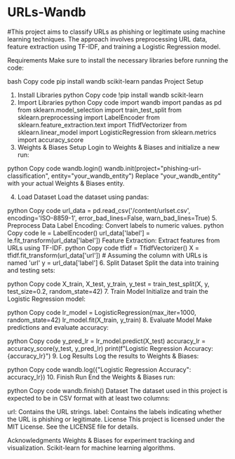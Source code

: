 # URLs-Wandb
#This project aims to classify URLs as phishing or legitimate using machine learning techniques. The approach involves preprocessing URL data, feature extraction using TF-IDF, and training a Logistic Regression model.

Requirements
Make sure to install the necessary libraries before running the code:

bash
Copy code
pip install wandb scikit-learn pandas
Project Setup
1. Install Libraries
python
Copy code
!pip install wandb scikit-learn
2. Import Libraries
python
Copy code
import wandb
import pandas as pd
from sklearn.model_selection import train_test_split
from sklearn.preprocessing import LabelEncoder
from sklearn.feature_extraction.text import TfidfVectorizer
from sklearn.linear_model import LogisticRegression
from sklearn.metrics import accuracy_score
3. Weights & Biases Setup
Login to Weights & Biases and initialize a new run:

python
Copy code
wandb.login()
wandb.init(project="phishing-url-classification", entity="your_wandb_entity")
Replace "your_wandb_entity" with your actual Weights & Biases entity.

4. Load Dataset
Load the dataset using pandas:

python
Copy code
url_data = pd.read_csv('/content/urlset.csv', encoding='ISO-8859-1', error_bad_lines=False, warn_bad_lines=True)
5. Preprocess Data
Label Encoding: Convert labels to numeric values.
python
Copy code
le = LabelEncoder()
url_data['label'] = le.fit_transform(url_data['label'])
Feature Extraction: Extract features from URLs using TF-IDF.
python
Copy code
tfidf = TfidfVectorizer()
X = tfidf.fit_transform(url_data['url'])  # Assuming the column with URLs is named 'url'
y = url_data['label']
6. Split Dataset
Split the data into training and testing sets:

python
Copy code
X_train, X_test, y_train, y_test = train_test_split(X, y, test_size=0.2, random_state=42)
7. Train Model
Initialize and train the Logistic Regression model:

python
Copy code
lr_model = LogisticRegression(max_iter=1000, random_state=42)
lr_model.fit(X_train, y_train)
8. Evaluate Model
Make predictions and evaluate accuracy:

python
Copy code
y_pred_lr = lr_model.predict(X_test)
accuracy_lr = accuracy_score(y_test, y_pred_lr)
print(f"Logistic Regression Accuracy: {accuracy_lr}")
9. Log Results
Log the results to Weights & Biases:

python
Copy code
wandb.log({"Logistic Regression Accuracy": accuracy_lr})
10. Finish Run
End the Weights & Biases run:

python
Copy code
wandb.finish()
Dataset
The dataset used in this project is expected to be in CSV format with at least two columns:

url: Contains the URL strings.
label: Contains the labels indicating whether the URL is phishing or legitimate.
License
This project is licensed under the MIT License. See the LICENSE file for details.

Acknowledgments
Weights & Biases for experiment tracking and visualization.
Scikit-learn for machine learning algorithms.
